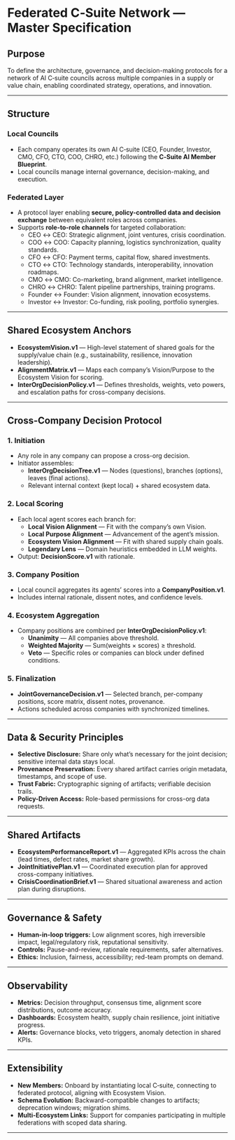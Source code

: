 # Federated C‑Suite Network — Master Specification

## Purpose
To define the architecture, governance, and decision-making protocols for a network of AI C‑suite councils across multiple companies in a supply or value chain, enabling coordinated strategy, operations, and innovation.

---

## Structure

### Local Councils
- Each company operates its own AI C‑suite (CEO, Founder, Investor, CMO, CFO, CTO, COO, CHRO, etc.) following the **C‑Suite AI Member Blueprint**.
- Local councils manage internal governance, decision-making, and execution.

### Federated Layer
- A protocol layer enabling **secure, policy-controlled data and decision exchange** between equivalent roles across companies.
- Supports **role-to-role channels** for targeted collaboration:
  - CEO ↔ CEO: Strategic alignment, joint ventures, crisis coordination.
  - COO ↔ COO: Capacity planning, logistics synchronization, quality standards.
  - CFO ↔ CFO: Payment terms, capital flow, shared investments.
  - CTO ↔ CTO: Technology standards, interoperability, innovation roadmaps.
  - CMO ↔ CMO: Co-marketing, brand alignment, market intelligence.
  - CHRO ↔ CHRO: Talent pipeline partnerships, training programs.
  - Founder ↔ Founder: Vision alignment, innovation ecosystems.
  - Investor ↔ Investor: Co-funding, risk pooling, portfolio synergies.

---

## Shared Ecosystem Anchors

- **EcosystemVision.v1** — High-level statement of shared goals for the supply/value chain (e.g., sustainability, resilience, innovation leadership).
- **AlignmentMatrix.v1** — Maps each company’s Vision/Purpose to the Ecosystem Vision for scoring.
- **InterOrgDecisionPolicy.v1** — Defines thresholds, weights, veto powers, and escalation paths for cross-company decisions.

---

## Cross-Company Decision Protocol

### 1. Initiation
- Any role in any company can propose a cross-org decision.
- Initiator assembles:
  - **InterOrgDecisionTree.v1** — Nodes (questions), branches (options), leaves (final actions).
  - Relevant internal context (kept local) + shared ecosystem data.

### 2. Local Scoring
- Each local agent scores each branch for:
  - **Local Vision Alignment** — Fit with the company’s own Vision.
  - **Local Purpose Alignment** — Advancement of the agent’s mission.
  - **Ecosystem Vision Alignment** — Fit with shared supply chain goals.
  - **Legendary Lens** — Domain heuristics embedded in LLM weights.
- Output: **DecisionScore.v1** with rationale.

### 3. Company Position
- Local council aggregates its agents’ scores into a **CompanyPosition.v1**.
- Includes internal rationale, dissent notes, and confidence levels.

### 4. Ecosystem Aggregation
- Company positions are combined per **InterOrgDecisionPolicy.v1**:
  - **Unanimity** — All companies above threshold.
  - **Weighted Majority** — Sum(weights × scores) ≥ threshold.
  - **Veto** — Specific roles or companies can block under defined conditions.

### 5. Finalization
- **JointGovernanceDecision.v1** — Selected branch, per-company positions, score matrix, dissent notes, provenance.
- Actions scheduled across companies with synchronized timelines.

---

## Data & Security Principles

- **Selective Disclosure:** Share only what’s necessary for the joint decision; sensitive internal data stays local.
- **Provenance Preservation:** Every shared artifact carries origin metadata, timestamps, and scope of use.
- **Trust Fabric:** Cryptographic signing of artifacts; verifiable decision trails.
- **Policy-Driven Access:** Role-based permissions for cross-org data requests.

---

## Shared Artifacts

- **EcosystemPerformanceReport.v1** — Aggregated KPIs across the chain (lead times, defect rates, market share growth).
- **JointInitiativePlan.v1** — Coordinated execution plan for approved cross-company initiatives.
- **CrisisCoordinationBrief.v1** — Shared situational awareness and action plan during disruptions.

---

## Governance & Safety

- **Human-in-loop triggers:** Low alignment scores, high irreversible impact, legal/regulatory risk, reputational sensitivity.
- **Controls:** Pause-and-review, rationale requirements, safer alternatives.
- **Ethics:** Inclusion, fairness, accessibility; red-team prompts on demand.

---

## Observability

- **Metrics:** Decision throughput, consensus time, alignment score distributions, outcome accuracy.
- **Dashboards:** Ecosystem health, supply chain resilience, joint initiative progress.
- **Alerts:** Governance blocks, veto triggers, anomaly detection in shared KPIs.

---

## Extensibility

- **New Members:** Onboard by instantiating local C‑suite, connecting to federated protocol, aligning with Ecosystem Vision.
- **Schema Evolution:** Backward-compatible changes to artifacts; deprecation windows; migration shims.
- **Multi-Ecosystem Links:** Support for companies participating in multiple federations with scoped data sharing.

---